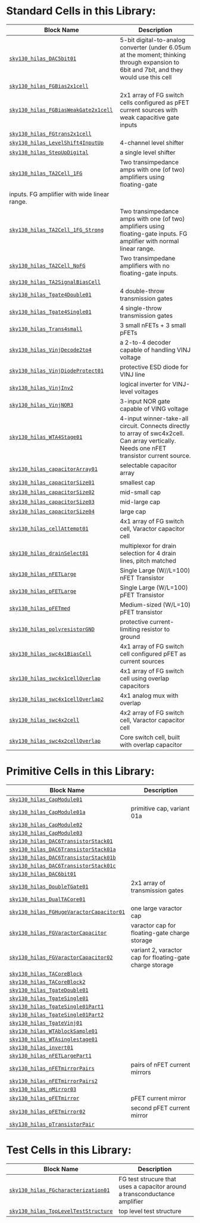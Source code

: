 <!--
    This Markdown text is autogenerated. Do not Modify here!
-->
# Standard Cells in this Library:

| Block Name                | Description                                             |
|---------------------------|---------------------------------------------------------|
| [`sky130_hilas_DAC5bit01`](CELL_DETAILS.md#sky130-hilas-DAC5bit01) | 5-bit digital-to-analog converter (under 6.05um at the moment; thinking through expansion to 6bit and 7bit, and they would use this cell |
| [`sky130_hilas_FGBias2x1cell`](CELL_DETAILS.md#sky130-hilas-FGBias2x1cell) |                                                         |
| [`sky130_hilas_FGBiasWeakGate2x1cell`](CELL_DETAILS.md#sky130-hilas-FGBiasWeakGate2x1cell) | 2x1 array of FG switch cells configured as pFET current sources with weak capacitive gate inputs |
| [`sky130_hilas_FGtrans2x1cell`](CELL_DETAILS.md#sky130-hilas-FGtrans2x1cell) |                                                         |
| [`sky130_hilas_LevelShift4InputUp`](CELL_DETAILS.md#sky130-hilas-LevelShift4InputUp) | 4-channel level shifter                                 |
| [`sky130_hilas_StepUpDigital`](CELL_DETAILS.md#sky130-hilas-StepUpDigital) | a single level shifter                                  |
| [`sky130_hilas_TA2Cell_1FG`](CELL_DETAILS.md#sky130-hilas-TA2Cell-1FG) | Two transimpedance amps with one (of two) amplifiers using floating-gate
  inputs. FG amplifier with wide linear range. |
| [`sky130_hilas_TA2Cell_1FG_Strong`](CELL_DETAILS.md#sky130-hilas-TA2Cell-1FG-Strong) | Two transimpedance amps with one (of two) amplifiers using floating-gate inputs. FG amplifier with normal linear range. |
| [`sky130_hilas_TA2Cell_NoFG`](CELL_DETAILS.md#sky130-hilas-TA2Cell-NoFG) | Two transimpedane amplifiers with no floating-gate inputs. |
| [`sky130_hilas_TA2SignalBiasCell`](CELL_DETAILS.md#sky130-hilas-TA2SignalBiasCell) |                                                         |
| [`sky130_hilas_Tgate4Double01`](CELL_DETAILS.md#sky130-hilas-Tgate4Double01) | 4 double-throw transmission gates                       |
| [`sky130_hilas_Tgate4Single01`](CELL_DETAILS.md#sky130-hilas-Tgate4Single01) | 4 single-throw transmission gates                       |
| [`sky130_hilas_Trans4small`](CELL_DETAILS.md#sky130-hilas-Trans4small) | 3 small nFETs + 3 small pFETs                           |
| [`sky130_hilas_VinjDecode2to4`](CELL_DETAILS.md#sky130-hilas-VinjDecode2to4) | a 2-to-4 decoder capable of handling VINJ voltage       |
| [`sky130_hilas_VinjDiodeProtect01`](CELL_DETAILS.md#sky130-hilas-VinjDiodeProtect01) | protective ESD diode for VINJ line                      |
| [`sky130_hilas_VinjInv2`](CELL_DETAILS.md#sky130-hilas-VinjInv2) | logical inverter for VINJ-level voltages                |
| [`sky130_hilas_VinjNOR3`](CELL_DETAILS.md#sky130-hilas-VinjNOR3) | 3-input NOR gate capable of VING voltage                |
| [`sky130_hilas_WTA4Stage01`](CELL_DETAILS.md#sky130-hilas-WTA4Stage01) | 4-input winner-take-all circuit. Connects directly to array of swc4x2cell. Can array vertically. Needs one nFET transistor current source. |
| [`sky130_hilas_capacitorArray01`](CELL_DETAILS.md#sky130-hilas-capacitorArray01) | selectable capacitor array                              |
| [`sky130_hilas_capacitorSize01`](CELL_DETAILS.md#sky130-hilas-capacitorSize01) | smallest cap                                            |
| [`sky130_hilas_capacitorSize02`](CELL_DETAILS.md#sky130-hilas-capacitorSize02) | mid-small cap                                           |
| [`sky130_hilas_capacitorSize03`](CELL_DETAILS.md#sky130-hilas-capacitorSize03) | mid-large cap                                           |
| [`sky130_hilas_capacitorSize04`](CELL_DETAILS.md#sky130-hilas-capacitorSize04) | large cap                                               |
| [`sky130_hilas_cellAttempt01`](CELL_DETAILS.md#sky130-hilas-cellAttempt01) | 4x1 array of FG switch cell, Varactor capacitor cell    |
| [`sky130_hilas_drainSelect01`](CELL_DETAILS.md#sky130-hilas-drainSelect01) | multiplexor for drain selection for 4 drain lines, pitch matched |
| [`sky130_hilas_nFETLarge`](CELL_DETAILS.md#sky130-hilas-nFETLarge) | Single Large (W//L=100) nFET Transistor                 |
| [`sky130_hilas_pFETLarge`](CELL_DETAILS.md#sky130-hilas-pFETLarge) | Single Large (W/L=100) pFET Transistor                  |
| [`sky130_hilas_pFETmed`](CELL_DETAILS.md#sky130-hilas-pFETmed) | Medium-sized (W/L=10) pFET transistor                   |
| [`sky130_hilas_polyresistorGND`](CELL_DETAILS.md#sky130-hilas-polyresistorGND) | protective current-limiting resistor to ground          |
| [`sky130_hilas_swc4x1BiasCell`](CELL_DETAILS.md#sky130-hilas-swc4x1BiasCell) | 4x1 array of FG switch cell configured pFET as current sources |
| [`sky130_hilas_swc4x1cellOverlap`](CELL_DETAILS.md#sky130-hilas-swc4x1cellOverlap) | 4x1 array of FG switch cell using overlap capacitors    |
| [`sky130_hilas_swc4x1cellOverlap2`](CELL_DETAILS.md#sky130-hilas-swc4x1cellOverlap2) | 4x1 analog mux with overlap                             |
| [`sky130_hilas_swc4x2cell`](CELL_DETAILS.md#sky130-hilas-swc4x2cell) | 4x2 array of FG switch cell, Varactor capacitor cell    |
| [`sky130_hilas_swc4x2cellOverlap`](CELL_DETAILS.md#sky130-hilas-swc4x2cellOverlap) | Core switch cell, built with overlap capacitor          |

# Primitive Cells in this Library:

| Block Name                | Description                                             |
|---------------------------|---------------------------------------------------------|
| [`sky130_hilas_CapModule01`](CELL_DETAILS.md#sky130-hilas-CapModule01) |                                                         |
| [`sky130_hilas_CapModule01a`](CELL_DETAILS.md#sky130-hilas-CapModule01a) | primitive cap, variant 01a                              |
| [`sky130_hilas_CapModule02`](CELL_DETAILS.md#sky130-hilas-CapModule02) |                                                         |
| [`sky130_hilas_CapModule03`](CELL_DETAILS.md#sky130-hilas-CapModule03) |                                                         |
| [`sky130_hilas_DAC6TransistorStack01`](CELL_DETAILS.md#sky130-hilas-DAC6TransistorStack01) |                                                         |
| [`sky130_hilas_DAC6TransistorStack01a`](CELL_DETAILS.md#sky130-hilas-DAC6TransistorStack01a) |                                                         |
| [`sky130_hilas_DAC6TransistorStack01b`](CELL_DETAILS.md#sky130-hilas-DAC6TransistorStack01b) |                                                         |
| [`sky130_hilas_DAC6TransistorStack01c`](CELL_DETAILS.md#sky130-hilas-DAC6TransistorStack01c) |                                                         |
| [`sky130_hilas_DAC6bit01`](CELL_DETAILS.md#sky130-hilas-DAC6bit01) |                                                         |
| [`sky130_hilas_DoubleTGate01`](CELL_DETAILS.md#sky130-hilas-DoubleTGate01) | 2x1 array of transmission gates                         |
| [`sky130_hilas_DualTACore01`](CELL_DETAILS.md#sky130-hilas-DualTACore01) |                                                         |
| [`sky130_hilas_FGHugeVaractorCapacitor01`](CELL_DETAILS.md#sky130-hilas-FGHugeVaractorCapacitor01) | one large varactor cap                                  |
| [`sky130_hilas_FGVaractorCapacitor`](CELL_DETAILS.md#sky130-hilas-FGVaractorCapacitor) | varactor cap for floating-gate charge storage           |
| [`sky130_hilas_FGVaractorCapacitor02`](CELL_DETAILS.md#sky130-hilas-FGVaractorCapacitor02) | variant 2, varactor cap for floating-gate charge storage |
| [`sky130_hilas_TACoreBlock`](CELL_DETAILS.md#sky130-hilas-TACoreBlock) |                                                         |
| [`sky130_hilas_TACoreBlock2`](CELL_DETAILS.md#sky130-hilas-TACoreBlock2) |                                                         |
| [`sky130_hilas_TgateDouble01`](CELL_DETAILS.md#sky130-hilas-TgateDouble01) |                                                         |
| [`sky130_hilas_TgateSingle01`](CELL_DETAILS.md#sky130-hilas-TgateSingle01) |                                                         |
| [`sky130_hilas_TgateSingle01Part1`](CELL_DETAILS.md#sky130-hilas-TgateSingle01Part1) |                                                         |
| [`sky130_hilas_TgateSingle01Part2`](CELL_DETAILS.md#sky130-hilas-TgateSingle01Part2) |                                                         |
| [`sky130_hilas_TgateVinj01`](CELL_DETAILS.md#sky130-hilas-TgateVinj01) |                                                         |
| [`sky130_hilas_WTAblockSample01`](CELL_DETAILS.md#sky130-hilas-WTAblockSample01) |                                                         |
| [`sky130_hilas_WTAsinglestage01`](CELL_DETAILS.md#sky130-hilas-WTAsinglestage01) |                                                         |
| [`sky130_hilas_invert01`](CELL_DETAILS.md#sky130-hilas-invert01) |                                                         |
| [`sky130_hilas_nFETLargePart1`](CELL_DETAILS.md#sky130-hilas-nFETLargePart1) |                                                         |
| [`sky130_hilas_nFETmirrorPairs`](CELL_DETAILS.md#sky130-hilas-nFETmirrorPairs) | pairs of nFET current mirrors                           |
| [`sky130_hilas_nFETmirrorPairs2`](CELL_DETAILS.md#sky130-hilas-nFETmirrorPairs2) |                                                         |
| [`sky130_hilas_nMirror03`](CELL_DETAILS.md#sky130-hilas-nMirror03) |                                                         |
| [`sky130_hilas_pFETmirror`](CELL_DETAILS.md#sky130-hilas-pFETmirror) | pFET current mirror                                     |
| [`sky130_hilas_pFETmirror02`](CELL_DETAILS.md#sky130-hilas-pFETmirror02) | second pFET current mirror                              |
| [`sky130_hilas_pTransistorPair`](CELL_DETAILS.md#sky130-hilas-pTransistorPair) |                                                         |

# Test Cells in this Library:

| Block Name                | Description                                             |
|---------------------------|---------------------------------------------------------|
| [`sky130_hilas_FGcharacterization01`](CELL_DETAILS.md#sky130-hilas-FGcharacterization01) | FG test strucure that uses a capacitor around a transconductance amplifier |
| [`sky130_hilas_TopLevelTestStructure`](CELL_DETAILS.md#sky130-hilas-TopLevelTestStructure) | top level test structure                                |
